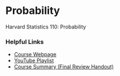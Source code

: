 # Probability
Harvard Statistics 110: Probability

### Helpful Links

 - [Course Webpage](https://projects.iq.harvard.edu/stat110)
 - [YouTube Playlist](https://www.youtube.com/playlist?list=PL2SOU6wwxB0uwwH80KTQ6ht66KWxbzTIo)
 - [Course Summary (Final Review Handout)](https://projects.iq.harvard.edu/files/stat110/files/final_review.pdf)

